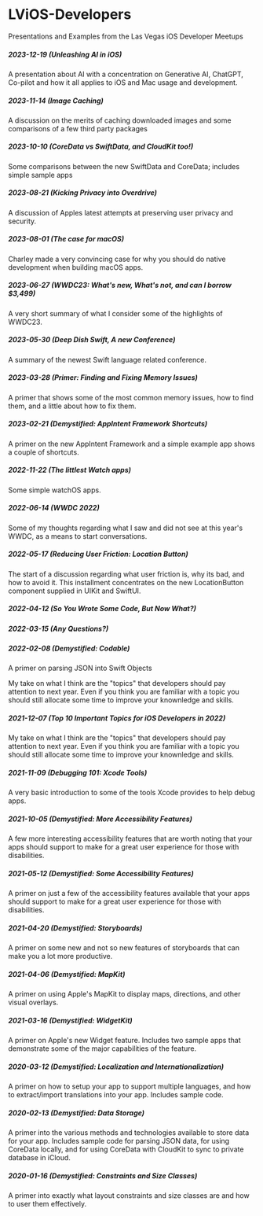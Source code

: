 # LViOS-Developers
Presentations and Examples from the Las Vegas iOS Developer Meetups

##### 2023-12-19 (Unleashing AI in iOS)
A presentation about AI with a concentration on Generative AI, ChatGPT, Co-pilot and how it all applies to iOS and Mac usage and development.

##### 2023-11-14 (Image Caching)
A discussion on the merits of caching downloaded images and some comparisons of a few third party packages

##### 2023-10-10 (CoreData vs SwiftData, and CloudKit too!)
Some comparisons between the new SwiftData and CoreData; includes simple sample apps

##### 2023-08-21 (Kicking Privacy into Overdrive)
A discussion of Apples latest attempts at preserving user privacy and security.

##### 2023-08-01 (The case for macOS)
Charley made a very convincing case for why you should do native development when building macOS apps.

##### 2023-06-27 (WWDC23: What's new, What's not, and can I borrow $3,499)
A very short summary of what I consider some of the highlights of WWDC23.

##### 2023-05-30 (Deep Dish Swift, A new Conference)
A summary of the newest Swift language related conference.

##### 2023-03-28 (Primer: Finding and Fixing Memory Issues)
A primer that shows some of the most common memory issues, how to find them, and a little about how to fix them.

##### 2023-02-21 (Demystified: AppIntent Framework Shortcuts)
A primer on the new AppIntent Framework and a simple example app shows a couple of shortcuts.

##### 2022-11-22 (The littlest Watch apps)
Some simple watchOS apps.

##### 2022-06-14 (WWDC 2022)
Some of my thoughts regarding what I saw and did not see at this year's WWDC, as a means to start conversations.

##### 2022-05-17 (Reducing User Friction: Location Button)
The start of a discussion regarding what user friction is, why its bad, and how to avoid it. This installment concentrates on the new LocationButton component supplied in UIKit and SwiftUI.

##### 2022-04-12 (So You Wrote Some Code, But Now What?)

##### 2022-03-15 (Any Questions?)

##### 2022-02-08 (Demystified: Codable)
A primer on parsing JSON into Swift Objects

My take on what I think are the "topics" that developers should pay attention to next year. Even if you think you are familiar with a topic you should still allocate some time to improve your knownledge and skills.

##### 2021-12-07 (Top 10 Important Topics for iOS Developers in 2022)
My take on what I think are the "topics" that developers should pay attention to next year. Even if you think you are familiar with a topic you should still allocate some time to improve your knownledge and skills.

##### 2021-11-09 (Debugging 101: Xcode Tools)
A very basic introduction to some of the tools Xcode provides to help debug apps.

##### 2021-10-05 (Demystified: More Accessibility Features)
A few more interesting accessibility features that are worth noting that your apps should support to make for a great user experience for those with disabilities.

##### 2021-05-12 (Demystified: Some Accessibility Features)
A primer on just a few of the accessibility features available that your apps should support to make for a great user experience for those with disabilities.

##### 2021-04-20 (Demystified: Storyboards)
A primer on some new and not so new features of storyboards that can make you a lot more productive.

##### 2021-04-06 (Demystified: MapKit)
A primer on using Apple's MapKit to display maps, directions, and other visual overlays.

##### 2021-03-16 (Demystified: WidgetKit)
A primer on Apple's new Widget feature. Includes two sample apps that demonstrate some of the major capabilities of the feature.

##### 2020-03-12 (Demystified: Localization and Internationalization)
A primer on how to setup your app to support multiple languages, and how to extract/import translations into your app. Includes sample code.

##### 2020-02-13 (Demystified: Data Storage)
A primer into the various methods and technologies available to store data for your app. Includes sample code for parsing JSON data, for using CoreData locally, and for using CoreData with CloudKit to sync to private database in iCloud.

##### 2020-01-16 (Demystified: Constraints and Size Classes)
A primer into exactly what layout constraints and size classes are and how to user them effectively.

